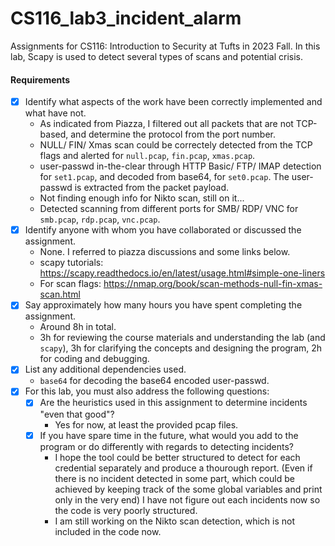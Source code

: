 # CS116_lab3_incident_alarm
Assignments for CS116: Introduction to Security at Tufts in 2023 Fall. In this lab, Scapy is used to detect several types of scans and potential crisis.

#### Requirements
- [x] Identify what aspects of the work have been correctly implemented and what have not.
  - As indicated from Piazza, I filtered out all packets that are not TCP-based, and determine the protocol from the port number.
  - NULL/ FIN/ Xmas scan could be correctely detected from the TCP flags and alerted for `null.pcap`, `fin.pcap`, `xmas.pcap`.
  - user-passwd in-the-clear through HTTP Basic/ FTP/ IMAP detection for `set1.pcap`, and decoded from base64, for `set0.pcap`. The user-passwd is extracted from the packet payload.
  - Not finding enough info for Nikto scan, still on it...
  - Detected scanning from different ports for SMB/ RDP/ VNC for `smb.pcap`, `rdp.pcap`, `vnc.pcap`.
- [x] Identify anyone with whom you have collaborated or discussed the assignment.
    - None. I referred to piazza discussions and some links below.
    - scapy tutorials: https://scapy.readthedocs.io/en/latest/usage.html#simple-one-liners
    - For scan flags: https://nmap.org/book/scan-methods-null-fin-xmas-scan.html
- [x] Say approximately how many hours you have spent completing the assignment.
  - Around 8h in total.
  - 3h for reviewing the course materials and understanding the lab (and `scapy`), 3h for clarifying the concepts and designing the program, 2h for coding and debugging.
- [x] List any additional dependencies used.
  - `base64` for decoding the base64 encoded user-passwd.
- [x] For this lab, you must also address the following questions:
  - [x] Are the heuristics used in this assignment to determine incidents "even that good"?
    - Yes for now, at least the provided pcap files.
  - [x] If you have spare time in the future, what would you add to the program or do differently with regards to detecting incidents?
    - I hope the tool could be better structured to detect for each credential separately and produce a thourough report. (Even if there is no incident detected in some part, which could be achieved by keeping track of the some global variables and print only in the very end) I have not figure out each incidents now so the code is very poorly structured.
    - I am still working on the Nikto scan detection, which is not included in the code now.

<!--
### instructions
Your tool shall be able to analyze for the following incidents:
NULL scan
FIN scan
Xmas scan
Usernames and passwords sent in-the-clear via HTTP Basic Authentication, FTP, and IMAP
Nikto scan
Someone scanning for Server Message Block (SMB) protocol
Someone scanning for Remote Desktop Protocol (RDP)
Someone scanning for Virtual Network Computing (VNC) instance(s)
-->
